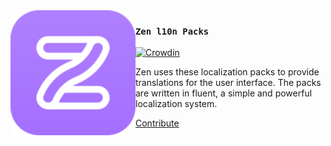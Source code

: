 <img src="./assets/logo.svg" height="200" align="left"/>

### `Zen l10n Packs`

[![Crowdin](https://badges.crowdin.net/zen-browser/localized.svg)](https://crowdin.com/project/zen-browser)

Zen uses these localization packs to provide translations for the user interface. The packs are written in fluent, a simple and powerful localization system.

<a href="https://docs.zen-browser.app/contribute/translation">Contribute</a>
